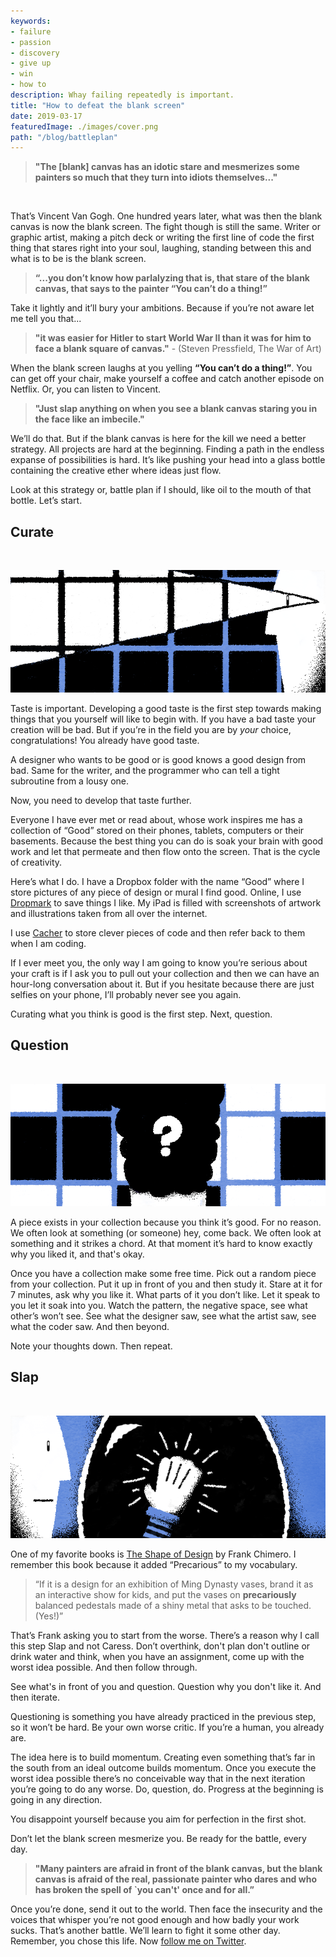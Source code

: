 ```yaml
---
keywords:
- failure
- passion
- discovery
- give up
- win
- how to
description: Whay failing repeatedly is important.
title: "How to defeat the blank screen"
date: 2019-03-17
featuredImage: ./images/cover.png
path: "/blog/battleplan"
---
```


> **"The [blank] canvas has an idotic stare and mesmerizes some painters so much that they turn into idiots themselves..."**
<br/>


That’s Vincent Van Gogh. One hundred years later, what was then the blank canvas is now the blank screen. The fight though is still the same. Writer or graphic artist, making a pitch deck or writing the first line of code the first thing that stares right into your soul, laughing, standing between this and what is to be is the blank screen. 

> **“...you don’t know how parlalyzing that is, that stare of the blank canvas, that says to the painter “You can’t do a thing!”**

Take it lightly and it’ll bury your ambitions. Because if you’re not aware let me tell you that...

> **"it was easier for Hitler to start World War II than it was for him to face a blank square of canvas."** - (Steven Pressfield, The War of Art)

When the blank screen laughs at you yelling **“You can’t do a thing!”**. You can get off your chair, make yourself a coffee and catch another episode on Netflix. Or, you can listen to Vincent.

> **"Just slap anything on when you see a blank canvas staring you in the face like an imbecile."**

We’ll do that. But if the blank canvas is here for the kill we need a better strategy. All projects are hard at the beginning. Finding a path in the endless expanse of possibilities is hard. It’s like pushing your head into a glass bottle containing the creative ether where ideas just flow. 

Look at this strategy or, battle plan if I should, like oil to the mouth of that bottle. Let’s start.

## Curate
<br/>

![](./images/1.png)

Taste is important. Developing a good taste is the first step towards making things that you yourself will like to begin with. If you have a bad taste your creation will be bad. But if you’re in the field you are by *your* choice, congratulations! You already have good taste.

A designer who wants to be good or is good knows a good design from bad. Same for the writer, and the programmer who can tell a tight subroutine from a lousy one.

Now, you need to develop that taste further.

Everyone I have ever met or read about, whose work inspires me has a collection of “Good” stored on their phones, tablets, computers or their basements. Because the best thing you can do is soak your brain with good work and let that permeate and then flow onto the screen. That is the cycle of creativity.

Here’s what I do. I have a Dropbox folder with the name “Good” where I store pictures of any piece of design or mural I find good. Online, I use [Dropmark](https://dropmark.com) to save things I like. My iPad is filled with screenshots of artwork and illustrations taken from all over the internet.

I use [Cacher](https://www.cacher.io/) to store clever pieces of code and then refer back to them when I am coding.

If I ever meet you, the only way I am going to know you’re serious about your craft is if I ask you to pull out your collection and then we can have an hour-long conversation about it. But if you hesitate because there are just selfies on your phone, I’ll probably never see you again.

Curating what you think is good is the first step. Next, question.

## Question
<br/>

![](./images/3.png)

A piece exists in your collection because you think it’s good. For no reason. We often look at something (or someone) hey, come back. We often look at something and it strikes a chord. At that moment it’s hard to know exactly why you liked it, and that's okay.

Once you have a collection make some free time. Pick out a random piece from your collection. Put it up in front of you and then study it. Stare at it for 7 minutes, ask why you like it. What parts of it you don’t like. Let it speak to you let it soak into you. Watch the pattern, the negative space, see what other’s won’t see. See what the designer saw, see what the artist saw, see what the coder saw. And then beyond.

Note your thoughts down. Then repeat.

## Slap
<br/>

![](./images/4.gif)

One of my favorite books is [The Shape of Design](https://shapeofdesignbook.com/) by Frank Chimero. I remember this book because it added “Precarious” to my vocabulary.

> “If it is a design for an exhibition of Ming Dynasty vases, brand it as an interactive show for kids, and put the vases on **precariously** balanced pedestals made of a shiny metal that asks to be touched. (Yes!)”

That’s Frank asking you to start from the worse. There’s a reason why I call this step Slap and not Caress. Don’t overthink, don't plan don't outline or drink water and think, when you have an assignment, come up with the worst idea possible. And then follow through.

See what's in front of you and question. Question why you don't like it. And then iterate.

Questioning is something you have already practiced in the previous step, so it won’t be hard. Be your own worse critic. If you’re a human, you already are.

The idea here is to build momentum. Creating even something that’s far in the south from an ideal outcome builds momentum. Once you execute the worst idea possible there’s no conceivable way that in the next iteration you’re going to do any worse. Do, question, do. Progress at the beginning is going in any direction.

You disappoint yourself because you aim for perfection in the first shot.

Don’t let the blank screen mesmerize you. Be ready for the battle, every day.

> **"Many painters are afraid in front of the blank canvas, but the blank canvas is afraid of the real, passionate painter who dares and who has broken the spell of `you can't' once and for all.”**

Once you’re done, send it out to the world. Then face the insecurity and the voices that whisper you’re not good enough and how badly your work sucks. That’s another battle. We’ll learn to fight it some other day. Remember, you chose this life. Now [follow me on Twitter](https://twitter.com/nashvail).